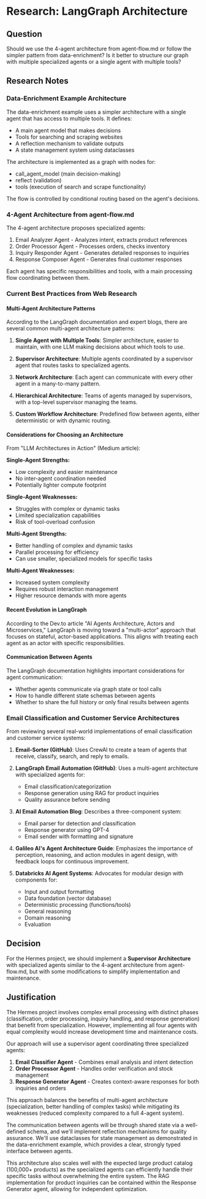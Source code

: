 # Research: LangGraph Architecture

## Question
Should we use the 4-agent architecture from agent-flow.md or follow the simpler pattern from data-enrichment? Is it better to structure our graph with multiple specialized agents or a single agent with multiple tools?

## Research Notes

### Data-Enrichment Example Architecture
The data-enrichment example uses a simpler architecture with a single agent that has access to multiple tools. It defines:
- A main agent model that makes decisions
- Tools for searching and scraping websites
- A reflection mechanism to validate outputs
- A state management system using dataclasses

The architecture is implemented as a graph with nodes for:
- call_agent_model (main decision-making)
- reflect (validation)
- tools (execution of search and scrape functionality)

The flow is controlled by conditional routing based on the agent's decisions.

### 4-Agent Architecture from agent-flow.md
The 4-agent architecture proposes specialized agents:
1. Email Analyzer Agent - Analyzes intent, extracts product references
2. Order Processor Agent - Processes orders, checks inventory
3. Inquiry Responder Agent - Generates detailed responses to inquiries
4. Response Composer Agent - Generates final customer responses

Each agent has specific responsibilities and tools, with a main processing flow coordinating between them.

### Current Best Practices from Web Research

#### Multi-Agent Architecture Patterns
According to the LangGraph documentation and expert blogs, there are several common multi-agent architecture patterns:

1. **Single Agent with Multiple Tools**: Simpler architecture, easier to maintain, with one LLM making decisions about which tools to use.

2. **Supervisor Architecture**: Multiple agents coordinated by a supervisor agent that routes tasks to specialized agents.

3. **Network Architecture**: Each agent can communicate with every other agent in a many-to-many pattern.

4. **Hierarchical Architecture**: Teams of agents managed by supervisors, with a top-level supervisor managing the teams.

5. **Custom Workflow Architecture**: Predefined flow between agents, either deterministic or with dynamic routing.

#### Considerations for Choosing an Architecture

From "LLM Architectures in Action" (Medium article):

**Single-Agent Strengths:**
- Low complexity and easier maintenance
- No inter-agent coordination needed
- Potentially lighter compute footprint

**Single-Agent Weaknesses:**
- Struggles with complex or dynamic tasks
- Limited specialization capabilities
- Risk of tool-overload confusion

**Multi-Agent Strengths:**
- Better handling of complex and dynamic tasks
- Parallel processing for efficiency 
- Can use smaller, specialized models for specific tasks

**Multi-Agent Weaknesses:**
- Increased system complexity
- Requires robust interaction management
- Higher resource demands with more agents

#### Recent Evolution in LangGraph
According to the Dev.to article "AI Agents Architecture, Actors and Microservices," LangGraph is moving toward a "multi-actor" approach that focuses on stateful, actor-based applications. This aligns with treating each agent as an actor with specific responsibilities.

#### Communication Between Agents
The LangGraph documentation highlights important considerations for agent communication:
- Whether agents communicate via graph state or tool calls
- How to handle different state schemas between agents
- Whether to share the full history or only final results between agents

### Email Classification and Customer Service Architectures

From reviewing several real-world implementations of email classification and customer service systems:

1. **Email-Sorter (GitHub)**: Uses CrewAI to create a team of agents that receive, classify, search, and reply to emails.

2. **LangGraph Email Automation (GitHub)**: Uses a multi-agent architecture with specialized agents for:
   - Email classification/categorization
   - Response generation using RAG for product inquiries
   - Quality assurance before sending

3. **AI Email Automation Blog**: Describes a three-component system:
   - Email parser for detection and classification
   - Response generator using GPT-4
   - Email sender with formatting and signature

4. **Galileo AI's Agent Architecture Guide**: Emphasizes the importance of perception, reasoning, and action modules in agent design, with feedback loops for continuous improvement.

5. **Databricks AI Agent Systems**: Advocates for modular design with components for:
   - Input and output formatting
   - Data foundation (vector database)
   - Deterministic processing (functions/tools)
   - General reasoning
   - Domain reasoning
   - Evaluation 

## Decision
For the Hermes project, we should implement a **Supervisor Architecture** with specialized agents similar to the 4-agent architecture from agent-flow.md, but with some modifications to simplify implementation and maintenance.

## Justification
The Hermes project involves complex email processing with distinct phases (classification, order processing, inquiry handling, and response generation) that benefit from specialization. However, implementing all four agents with equal complexity would increase development time and maintenance costs.

Our approach will use a supervisor agent coordinating three specialized agents:
1. **Email Classifier Agent** - Combines email analysis and intent detection
2. **Order Processor Agent** - Handles order verification and stock management
3. **Response Generator Agent** - Creates context-aware responses for both inquiries and orders

This approach balances the benefits of multi-agent architecture (specialization, better handling of complex tasks) while mitigating its weaknesses (reduced complexity compared to a full 4-agent system).

The communication between agents will be through shared state via a well-defined schema, and we'll implement reflection mechanisms for quality assurance. We'll use dataclasses for state management as demonstrated in the data-enrichment example, which provides a clear, strongly typed interface between agents.

This architecture also scales well with the expected large product catalog (100,000+ products) as the specialized agents can efficiently handle their specific tasks without overwhelming the entire system. The RAG implementation for product inquiries can be contained within the Response Generator agent, allowing for independent optimization. 